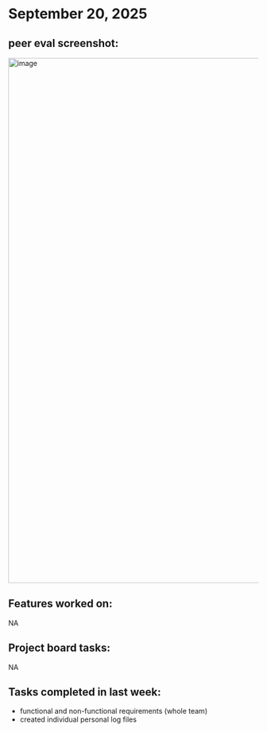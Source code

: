 
<h1> September 20, 2025 </h1>
<h2>peer eval screenshot:  </h2>
<img width="1636" height="1057" alt="image" src="https://github.com/user-attachments/assets/1d1bf00c-c011-4dd0-b77a-12938d20f3e3" />

<h2>Features worked on: </h2>
NA
<h2>Project board tasks: </h2>
NA
<h2>Tasks completed in last week:</h2>

  - functional and non-functional requirements (whole team)
  - created individual personal log files
    
